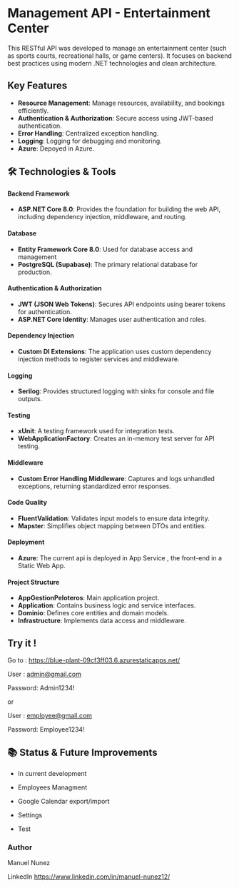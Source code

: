 #  Management API - Entertainment Center

This RESTful API was developed to manage an entertainment center (such as sports courts, recreational halls, or game centers). It focuses on backend best practices using modern .NET technologies and clean architecture.
## Key Features
- **Resource Management**: Manage resources, availability, and bookings efficiently.
- **Authentication & Authorization**: Secure access using JWT-based authentication.
- **Error Handling**: Centralized exception handling.
- **Logging**: Logging for debugging and monitoring.
- **Azure**: Depoyed in Azure.


## 🛠 Technologies & Tools


#### Backend Framework
- **ASP.NET Core 8.0**: Provides the foundation for building the web API, including dependency injection, middleware, and routing.
#### Database
- **Entity Framework Core 8.0**: Used for database access and management
- **PostgreSQL (Supabase)**: The primary relational database for production.
#### Authentication & Authorization
- **JWT (JSON Web Tokens)**: Secures API endpoints using bearer tokens for authentication.
- **ASP.NET Core Identity**: Manages user authentication and roles.
#### Dependency Injection
- **Custom DI Extensions**: The application uses custom dependency injection methods to register services and middleware.
#### Logging
- **Serilog**: Provides structured logging with sinks for console and file outputs.
#### Testing
- **xUnit**: A testing framework used for integration tests.
- **WebApplicationFactory**: Creates an in-memory test server for API testing.
#### Middleware
- **Custom Error Handling Middleware**: Captures and logs unhandled exceptions, returning standardized error responses.
#### Code Quality
- **FluentValidation**: Validates input models to ensure data integrity.
- **Mapster**: Simplifies object mapping between DTOs and entities.
#### Deployment
- **Azure**: The current api is deployed in App Service , the front-end in a Static Web App.
#### Project Structure
- **AppGestionPeloteros**: Main application project.
- **Application**: Contains business logic and service interfaces.
- **Dominio**: Defines core entities and domain models.
- **Infrastructure**: Implements data access and middleware.

## Try it !

Go to : https://blue-plant-09cf3ff03.6.azurestaticapps.net/

User : admin@gmail.com

Password: Admin1234!

or 

User : employee@gmail.com

Password: Employee1234!


## 📚 Status & Future Improvements

- In current development
  
- Employees Managment
- Google Calendar export/import
- Settings
- Test


### Author

Manuel Nunez

LinkedIn https://www.linkedin.com/in/manuel-nunez12/
